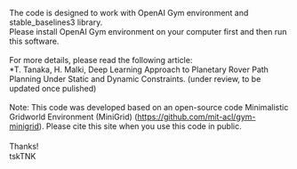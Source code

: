 The code is designed to work with OpenAI Gym environment and stable_baselines3 library.<br>
Please install OpenAI Gym environment on your computer first and then run this software.
<br><br>
For more details, please read the following article:<br>
*T. Tanaka, H. Malki, Deep Learning Approach to Planetary Rover Path Planning Under Static and Dynamic Constraints. (under review, to be updated once pulished)
<br><br>
Note: This code was developed based on an open-source code Minimalistic Gridworld Environment (MiniGrid) (https://github.com/mit-acl/gym-minigrid). Please cite this site when you use this code in public.<br>
<br>
Thanks!　<br>
tskTNK
